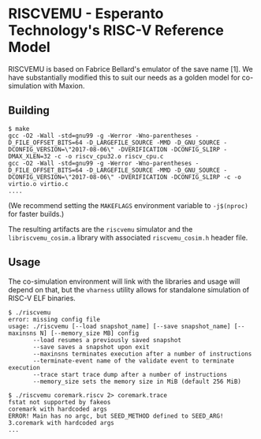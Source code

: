 # RISCVEMU - Esperanto Technology's RISC-V Reference Model

RISCVEMU is based on Fabrice Bellard's emulator of the save name [1].  We have substantially modified this to suit our needs as a golden model for co-simulation with Maxion.

## Building

```
$ make
gcc -O2 -Wall -std=gnu99 -g -Werror -Wno-parentheses -D_FILE_OFFSET_BITS=64 -D_LARGEFILE_SOURCE -MMD -D_GNU_SOURCE -DCONFIG_VERSION=\"2017-08-06\" -DVERIFICATION -DCONFIG_SLIRP -DMAX_XLEN=32 -c -o riscv_cpu32.o riscv_cpu.c
gcc -O2 -Wall -std=gnu99 -g -Werror -Wno-parentheses -D_FILE_OFFSET_BITS=64 -D_LARGEFILE_SOURCE -MMD -D_GNU_SOURCE -DCONFIG_VERSION=\"2017-08-06\" -DVERIFICATION -DCONFIG_SLIRP -c -o virtio.o virtio.c
....
```

(We recommend setting the `MAKEFLAGS` environment variable to `-j$(nproc)` for faster builds.)

The resulting artifacts are the `riscvemu` simulator and the `libriscvemu_cosim.a` library with associated `riscvemu_cosim.h` header file.

## Usage

The co-simulation environment will link with the libraries and usage will depend on that, but the `vharness` utility allows for standalone simulation of RISC-V ELF binaries.

```
$ ./riscvemu
error: missing config file
usage: ./riscvemu [--load snapshot_name] [--save snapshot_name] [--maxinsns N] [--memory_size MB] config
       --load resumes a previously saved snapshot
       --save saves a snapshot upon exit
       --maxinsns terminates execution after a number of instructions
       --terminate-event name of the validate event to terminate execution
       --trace start trace dump after a number of instructions
       --memory_size sets the memory size in MiB (default 256 MiB)

$ ./riscvemu coremark.riscv 2> coremark.trace
fstat not supported by fakeos
coremark with hardcoded args
ERROR! Main has no argc, but SEED_METHOD defined to SEED_ARG!
3.coremark with hardcoded args
...
```
